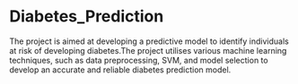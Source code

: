 # Diabetes_Prediction
The project is aimed at developing a predictive model to identify individuals at risk of developing diabetes.The project utilises various machine learning techniques, such as data preprocessing, SVM, and model selection to develop an accurate and reliable diabetes prediction model.
